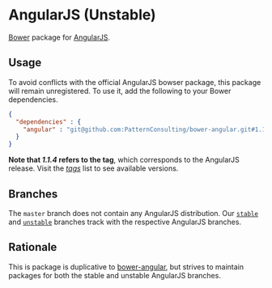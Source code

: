 # AngularJS (Unstable)

[Bower](https://github.com/twitter/bower) package for [AngularJS](http://angularjs.org/).

## Usage

To avoid conflicts with the official AngularJS bowser package, this package will remain unregistered. To use it, add the following to your Bower dependencies.

```json
{
  "dependencies" : {
    "angular" : "git@github.com:PatternConsulting/bower-angular.git#1.1.4"
  }
}
```

**Note that _1.1.4_ refers to the tag**, which corresponds to the AngularJS release. Visit the [_tags_](https://github.com/PatternConsulting/bower-angular/tags)
list to see available versions.

## Branches

The `master` branch does not contain any AngularJS distribution. Our [`stable`](https://github.com/PatternConsulting/bower-angular/tree/stable) and [`unstable`](https://github.com/PatternConsulting/bower-angular/tree/unstable) branches track with the respective AngularJS branches.

## Rationale

This is package is duplicative to [bower-angular](https://github.com/angular/bower-angular), but strives to maintain packages for both the stable and unstable AngularJS branches.

